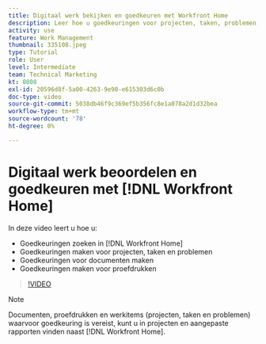 ```yaml
---
title: Digitaal werk bekijken en goedkeuren met Workfront Home
description: Leer hoe u goedkeuringen voor projecten, taken, problemen, documenten en proefdrukken kunt zoeken en maken in [!DNL Workfront Home].
activity: use
feature: Work Management
thumbnail: 335108.jpeg
type: Tutorial
role: User
level: Intermediate
team: Technical Marketing
kt: 8808
exl-id: 20596d8f-5a00-4263-9e90-e615303d6c0b
doc-type: video
source-git-commit: 5038db46f9c369ef5b356fc8e1a078a2d1d32bea
workflow-type: tm+mt
source-wordcount: '78'
ht-degree: 0%

---
```


# Digitaal werk beoordelen en goedkeuren met [!DNL Workfront Home]

In deze video leert u hoe u:

* Goedkeuringen zoeken in [!DNL Workfront Home]
* Goedkeuringen maken voor projecten, taken en problemen
* Goedkeuringen voor documenten maken
* Goedkeuringen maken voor proefdrukken

>[!VIDEO](https://video.tv.adobe.com/v/335108/?quality=12&learn=on)


>[!NOTE]
>
>Documenten, proefdrukken en werkitems (projecten, taken en problemen) waarvoor goedkeuring is vereist, kunt u in projecten en aangepaste rapporten vinden naast [!DNL Workfront Home].



<!---
learn more URLS
Approving work
Home area for Reviewers
Guides
Home overview for Reviewers
Issue page overview
--->
